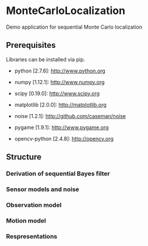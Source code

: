 # MonteCarloLocalization
Demo application for sequential Monte Carlo localization


## Prerequisites

Libraries can be installed via pip.

 * python [2.7.6]: http://www.python.org

 * numpy [1.12.1]: http://www.numpy.org
 * scipy [0.19.0]: http://www.scipy.org
 * matplotlib [2.0.0]: http://matplotlib.org

 * noise [1.2.1]: http://github.com/caseman/noise
 * pygame [1.9.1]: http://www.pygame.org
 * opencv-python [2.4.8]: http://opencv.org


## Structure

### Derivation of sequential Bayes filter

### Sensor models and noise

### Observation model

### Motion model

### Respresentations


